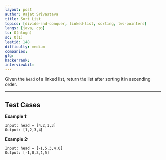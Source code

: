 ```yaml
---
layout: post
author: Rajat Srivastava
title: Sort List
topics: [divide-and-conquer, linked-list, sorting, two-pointers]
langs: [java, cpp]
tc: O(nlogn)
sc: O(1)
leetid: 148
difficulty: medium
companies: 
gfg: 
hackerrank: 
interviewbit: 
---
```


Given the `head` of a linked list, return the list after sorting it in ascending order.

---

## Test Cases

**Example 1:**
```
Input: head = [4,2,1,3]
Output: [1,2,3,4]
```

**Example 2:**
```
Input: head = [-1,5,3,4,0]
Output: [-1,0,3,4,5]
```